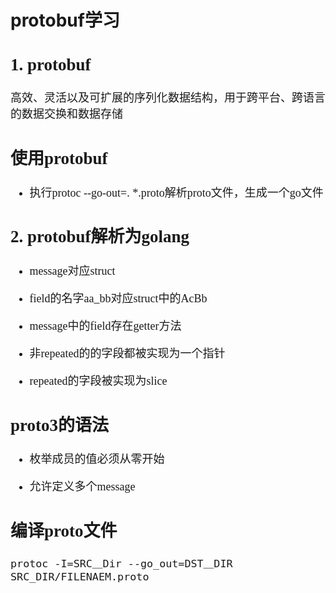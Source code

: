 # protobuf学习 #

<font size=4 face=d>

## 1. protobuf ##

高效、灵活以及可扩展的序列化数据结构，用于跨平台、跨语言的数据交换和数据存储

## 使用protobuf ##

- 执行protoc --go-out=. *.proto解析proto文件，生成一个go文件

## 2. protobuf解析为golang ##

- message对应struct

- field的名字aa_bb对应struct中的AcBb

- message中的field存在getter方法

- 非repeated的的字段都被实现为一个指针

- repeated的字段被实现为slice

## proto3的语法 ##

- 枚举成员的值必须从零开始

- 允许定义多个message

## 编译proto文件 ##

    protoc -I=SRC＿Dir --go_out=DST＿DIR　SRC_DIR/FILENAEM.proto